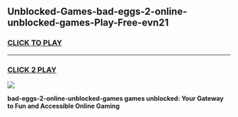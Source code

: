 
## Unblocked-Games-bad-eggs-2-online-unblocked-games-Play-Free-evn21
<h3>
<a href="https://premium76.site?title=bad-eggs-2-online-unblocked-games&ref=23A">CLICK TO PLAY</a></h3>
<hr>

<h3>
<a href="https://premium76.site?title=bad-eggs-2-online-unblocked-games&ref=23A">CLICK 2 PLAY</a>
  
</h3>

<a href="https://premium76.site?title=bad-eggs-2-online-unblocked-games&ref=23A"><img src="https://clearcache.store/games.png"></a>


**bad-eggs-2-online-unblocked-games games unblocked: Your Gateway to Fun and Accessible Online Gaming**
